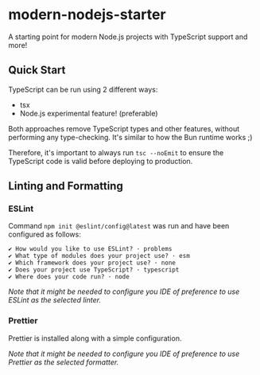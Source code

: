 # modern-nodejs-starter

A starting point for modern Node.js projects with TypeScript support and more!

## Quick Start

TypeScript can be run using 2 different ways:
- tsx
- Node.js experimental feature! (preferable)

Both approaches remove TypeScript types and other features, without performing any type-checking. It's similar to how the Bun runtime works ;)

Therefore, it's important to always run `tsc --noEmit` to ensure the TypeScript code is valid before deploying to production.

## Linting and Formatting

### ESLint

Command `npm init @eslint/config@latest` was run and have been configured as follows:

```
✔ How would you like to use ESLint? · problems
✔ What type of modules does your project use? · esm
✔ Which framework does your project use? · none
✔ Does your project use TypeScript? · typescript
✔ Where does your code run? · node
```

_Note that it might be needed to configure you IDE of preference to use ESLint as the selected linter._

### Prettier

Prettier is installed along with a simple configuration.

_Note that it might be needed to configure you IDE of preference to use Prettier as the selected formatter._
